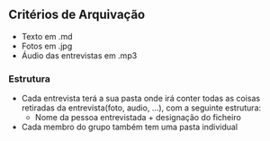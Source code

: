 ## Critérios de Arquivação
* Texto em .md
* Fotos em .jpg
* Áudio das entrevistas em .mp3

### Estrutura
* Cada entrevista terá a sua pasta onde irá conter todas as coisas retiradas da entrevista(foto, audio, ...), com a seguinte estrutura:
  * Nome da pessoa entrevistada + designação do ficheiro
* Cada membro do grupo também tem uma pasta individual
